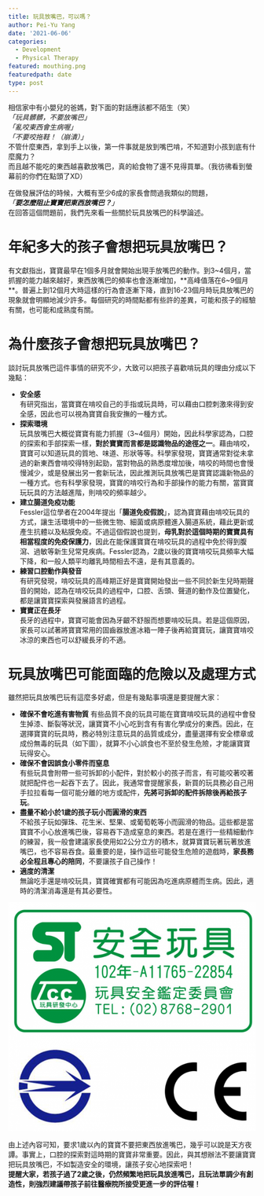 ```yaml
---
title: 玩具放嘴巴，可以嗎？
author: Pei-Yu Yang
date: '2021-06-06'
categories:
  - Development
  - Physical Therapy
featured: mouthing.png
featuredpath: date
type: post
---
```

相信家中有小嬰兒的爸媽，對下面的對話應該都不陌生（笑）  
*「玩具髒髒，不要放嘴巴」*  
*「亂咬東西會生病喔」*  
*「不要咬拖鞋！（崩潰）」*  
不管什麼東西，拿到手上以後，第一件事就是放到嘴巴啃，不知道對小孩到底有什麼魔力？  
而且越不能吃的東西越喜歡放嘴巴，真的給食物了還不見得買單。（我彷彿看到螢幕前的你們在點頭了XD）  

在做發展評估的時候，大概有至少6成的家長會問過我類似的問題，  
*「**要怎麼阻止寶寶把東西放嘴巴？**」*  
在回答這個問題前，我們先來看一些關於玩具放嘴巴的科學論述。  
  
# 年紀多大的孩子會想把玩具放嘴巴？    
有文獻指出，寶寶最早在1個多月就會開始出現手放嘴巴的動作。到3~4個月，當抓握的能力越來越好，東西放嘴巴的頻率也會逐漸增加，**高峰值落在6~9個月**。普遍上到12個月大時這樣的行為會逐漸下降，直到16-23個月時玩具放嘴巴的現象就會明顯地減少許多。每個研究的時間點都有些許的差異，可能和孩子的經驗有關，也可能和成熟度有關。  
  
# 為什麼孩子會想把玩具放嘴巴？  
談討玩具放嘴巴這件事情的研究不少，大致可以把孩子喜歡啃玩具的理由分成以下幾點：  
+ **安全感**  
有研究指出，當寶寶在啃咬自己的手指或玩具時，可以藉由口腔刺激來得到安全感，因此也可以視為寶寶自我安撫的一種方式。  
+ **探索環境**  
玩具放嘴巴大概從寶寶有能力抓握（3~4個月）開始，因此科學家認為，口腔的探索和手部探索一樣，**對於寶寶而言都是認識物品的途徑之一**。藉由啃咬，寶寶可以知道玩具的質地、味道、形狀等等。科學家發現，寶寶通常對從未拿過的新東西會啃咬得特別起勁，當對物品的熟悉度增加後，啃咬的時間也會慢慢減少，或是發展出另一套新玩法，因此推測玩具放嘴巴是寶寶認識新物品的一種方式。也有科學家發現，寶寶的啃咬行為和手部操作的能力有關，當寶寶玩玩具的方法越進階，則啃咬的頻率越少。  
+ **建立腸道免疫功能**  
Fessler這位學者在2004年提出「**腸道免疫假說**」，認為寶寶藉由啃咬玩具的方式，讓生活環境中的一些微生物、細菌或病原體進入腸道系統，藉此更新或產生抗體以及粘膜免疫。不過這個假說也提到，**母乳對於這個時期的寶寶具有相當程度的免疫保護力**，因此在能保護寶寶在啃咬玩具的過程中免於得到腹瀉、過敏等新生兒常見疾病。Fessler認為，2歲以後的寶寶啃咬玩具頻率大幅下降，和一般人類平均離乳時間相去不遠，是有其意義的。  
+ **練習口腔動作與發音**  
有研究發現，啃咬玩具的高峰期正好是寶寶開始發出一些不同於新生兒時期聲音的開始，認為在啃咬玩具的過程中，口腔、舌頭、聲道的動作及位置變化，都是讓寶寶探索與發展語言的過程。  
+ **寶寶正在長牙**  
長牙的過程中，寶寶可能會因為牙齦不舒服而想要啃咬玩具。若是這個原因，家長可以試著將寶寶常用的固齒器放進冰箱一陣子後再給寶寶玩，讓寶寶啃咬冰涼的東西也可以舒緩長牙的不適。  
  
# 玩具放嘴巴可能面臨的危險以及處理方式  
雖然把玩具放嘴巴玩有這麼多好處，但是有幾點事項還是要提醒大家：
+ **確保不會吃進有害物質**    有些品質不良的玩具可能在寶寶啃咬玩具的過程中會發生掉漆、斷裂等狀況，讓寶寶不小心吃到含有有害化學成分的東西。因此，在選擇寶寶的玩具時，務必特別注意玩具的品質或成分，盡量選擇有安全標章或成份無毒的玩具（如下圖），就算不小心誤食也不至於發生危險，才能讓寶寶玩得安心。  
+ **確保不會因誤食小零件而窒息**  
有些玩具會附帶一些可拆卸的小配件，對於較小的孩子而言，有可能咬著咬著就把配件也一起吞下去了。因此，我通常會提醒家長，新買的玩具務必自己用手拉拉看每一個可能分離的地方或配件，**先將可拆卸的配件拆除後再給孩子玩**。  
+ **盡量不給小於1歲的孩子玩小而圓滑的東西**  
不給孩子玩如彈珠、花生米、堅果、或葡萄乾等小而圓滑的物品。這些都是當寶寶不小心放進嘴巴後，容易吞下造成窒息的東西。若是在進行一些精細動作的練習，我一般會建議家長使用如2公分立方的積木，就算寶寶玩著玩著放進嘴巴，也不容易吞食。最重要的是，操作這些可能發生危險的遊戲時，**家長務必全程且專心的陪同**，不要讓孩子自己操作！  
+ **適度的清潔**   
無論吃手還是啃咬玩具，寶寶確實都有可能因為吃進病原體而生病。因此，適時的清潔消毒還是有其必要性。  
  
![Safe toy](safetoy.png)    

由上述內容可知，要求1歲以內的寶寶不要把東西放進嘴巴，幾乎可以說是天方夜譚。事實上，口腔的探索對這時期的寶寶非常重要。因此，與其想辦法不要讓寶寶把玩具放嘴巴，不如製造安全的環境，讓孩子安心地探索吧！  
**提醒大家，若孩子過了2歲之後，仍然頻繁地把玩具放進嘴巴，且玩法單調少有創造性，則強烈建議帶孩子前往醫療院所接受更進一步的評估喔！**








